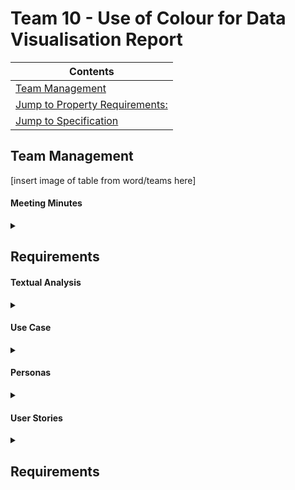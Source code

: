 # Team 10 - Use of Colour for Data Visualisation Report 
|Contents|
|--------|
|[Team Management](#team-management)|
|[Jump to Property Requirements:](#requirements)|
|[Jump to Specification](#specification)|




## Team Management 

[insert image of table from word/teams here]


#### Meeting Minutes

<details><summary> </summary>

[insert meeting minutes here]

</details>

## Requirements

#### Textual Analysis 

<details><summary> </summary>


[photo of textual analysis]<br>
[notes]
</details>

#### Use Case 

<details><summary> </summary>
[photo of use case]<br>
[context and justification of building a use case diagram]<br>
[questions and assumptions formed]
</details>

#### Personas 

<details><summary> </summary>
[photo of personas]<br>
[context and justification of making personas]<br>
[questions and assumptions formed]
</details>

#### User Stories 

<details><summary> </summary>

##### User Name


| Requirement | Acceptance Criteria | Priority | 
| ------------------ | -------------------- | ----- |
|  | | | 
|  |  | | 

[ context and justification of making user stories] <br>
[questions and assumptions formed]
</details>

## Requirements 
